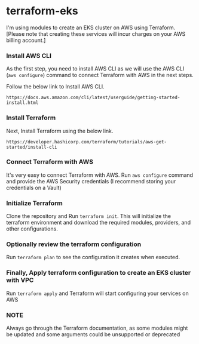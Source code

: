 # terraform-eks
I'm using modules to create an EKS cluster on AWS using Terraform. [Please note that creating these services will incur charges on your AWS billing account.]

### Install AWS CLI 

As the first step, you need to install AWS CLI as we will use the AWS CLI (`aws configure`) command to connect Terraform with AWS in the next steps.

Follow the below link to Install AWS CLI.
```
https://docs.aws.amazon.com/cli/latest/userguide/getting-started-install.html
```

### Install Terraform

Next, Install Terraform using the below link.
```
https://developer.hashicorp.com/terraform/tutorials/aws-get-started/install-cli
```

### Connect Terraform with AWS

It's very easy to connect Terraform with AWS. Run `aws configure` command and provide the AWS Security credentials (I recommend storing your credentials on a Vault)

### Initialize Terraform

Clone the repository and Run `terraform init`. This will initialize the terraform environment and download the required modules, providers, and other configurations.

### Optionally review the terraform configuration

Run `terraform plan` to see the configuration it creates when executed.

### Finally, Apply terraform configuration to create an EKS cluster with VPC 

Run `terraform apply` and Terraform will start configuring your services on AWS

### NOTE

Always go through the Terraform documentation, as some modules might be updated and some arguments could be unsupported or deprecated
